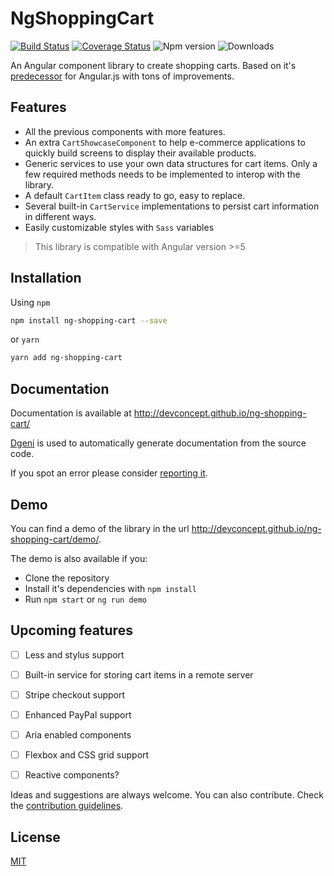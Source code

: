 # NgShoppingCart

[![Build Status][travis-image]][travis-url] [![Coverage Status][coveralls-image]][coveralls-url] ![Npm version][version-image] ![Downloads][downloads-image]

An Angular component library to create shopping carts. Based on it's [predecessor][ng-cart] for Angular.js with tons of improvements.

## Features

- All the previous components with more features.
- An extra `CartShowcaseComponent` to help e-commerce applications to quickly build screens to display their available products.
- Generic services to use your own data structures for cart items. Only a few required methods needs to be implemented to interop with the library.
- A default `CartItem` class ready to go, easy to replace.
- Several built-in `CartService` implementations to persist cart information in different ways.
- Easily customizable styles with `Sass` variables

> This library is compatible with Angular version >=5

## Installation

Using `npm`

```bash
npm install ng-shopping-cart --save
```

or `yarn`

```bash
yarn add ng-shopping-cart
```


## Documentation

Documentation is available at http://devconcept.github.io/ng-shopping-cart/


[Dgeni][dgeni-github] is used to automatically generate documentation from the source code. 

If you spot an error please consider [reporting it](https://github.com/devconcept/ng-shopping-cart/issues).

## Demo

You can find a demo of the library in the url http://devconcept.github.io/ng-shopping-cart/demo/. 

The demo is also available if you:

- Clone the repository
- Install it's dependencies with `npm install`
- Run `npm start` or `ng run demo`

## Upcoming features

- [ ] Less and stylus support

- [ ] Built-in service for storing cart items in a remote server

- [ ] Stripe checkout support

- [ ] Enhanced PayPal support

- [ ] Aria enabled components

- [ ] Flexbox and CSS grid support

- [ ] Reactive components?

Ideas and suggestions are always welcome. You can also contribute. Check the [contribution guidelines](https://github.com/devconcept/ng-shopping-cart/blob/master/CONTRIBUTING.md).

## License

[MIT](https://github.com/devconcept/ng-shopping-cart/blob/master/LICENSE)

[ng-cart]: http://ngcart.snapjay.com/ "ngCart"
[travis-url]: https://travis-ci.org/devconcept/ng-shopping-cart
[travis-image]: https://travis-ci.org/devconcept/ng-shopping-cart.svg?branch=master "Build status"
[coveralls-url]: https://coveralls.io/github/devconcept/ng-shopping-cart?branch=master
[coveralls-image]: https://coveralls.io/repos/github/devconcept/ng-shopping-cart/badge.svg?branch=master "Coverage report"
[version-image]:https://img.shields.io/npm/v/ng-shopping-cart.svg "Npm version"
[downloads-image]: https://img.shields.io/npm/dm/ng-shopping-cart.svg "Monthly downloads"
[dgeni-github]: https://github.com/angular/dgeni "Dgeni"




